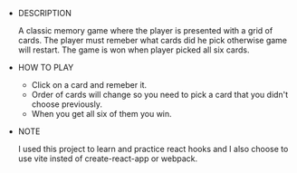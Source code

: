 * DESCRIPTION

  A classic memory game where the player is presented with a grid of cards.
  The player must remeber what cards did he pick otherwise game will restart. The game is won when player picked all six cards.

* HOW TO PLAY

  - Click on a card and remeber it.
  - Order of cards will change so you need to pick a card that you didn't choose previously.
  - When you get all six of them you win.

* NOTE

  I used this project to learn and practice react hooks and I also choose to use vite insted of create-react-app or webpack.
